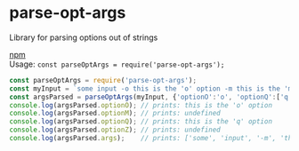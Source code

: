# parse-opt-args
Library for parsing options out of strings

[npm](https://www.npmjs.com/package/parse-opt-args)  
Usage: `const parseOptArgs = require('parse-opt-args');`
```js
const parseOptArgs = require('parse-opt-args');
const myInput = `some input -o this is the 'o' option -m this is the 'm' option -q this is the 'q' option`;
const argsParsed = parseOptArgs(myInput, {'optionO':'o', 'optionQ':['q', '-optionQ'], 'optionZ':'-optionZ'});
console.log(argsParsed.optionO); // prints: this is the 'o' option
console.log(argsParsed.optionM); // prints: undefined
console.log(argsParsed.optionQ); // prints: this is the 'q' option
console.log(argsParsed.optionZ); // prints: undefined
console.log(argsParsed.args);    // prints: ['some', 'input', '-m', 'this', 'is', 'the', "'m'", 'option']
```
